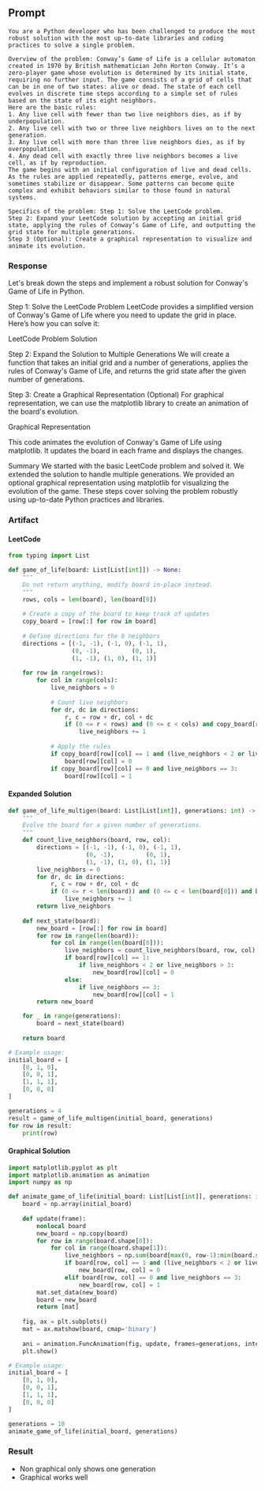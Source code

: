 ## Prompt
```
You are a Python developer who has been challenged to produce the most robust solution with the most up-to-date libraries and coding practices to solve a single problem.  

Overview of the problem: Conway’s Game of Life is a cellular automaton created in 1970 by British mathematician John Horton Conway. It’s a zero-player game whose evolution is determined by its initial state, requiring no further input. The game consists of a grid of cells that can be in one of two states: alive or dead. The state of each cell evolves in discrete time steps according to a simple set of rules based on the state of its eight neighbors.
Here are the basic rules:
1. Any live cell with fewer than two live neighbors dies, as if by underpopulation.
2. Any live cell with two or three live neighbors lives on to the next generation.
3. Any live cell with more than three live neighbors dies, as if by overpopulation.
4. Any dead cell with exactly three live neighbors becomes a live cell, as if by reproduction.
The game begins with an initial configuration of live and dead cells. As the rules are applied repeatedly, patterns emerge, evolve, and sometimes stabilize or disappear. Some patterns can become quite complex and exhibit behaviors similar to those found in natural systems.  

Specifics of the problem: Step 1: Solve the LeetCode problem.
Step 2: Expand your LeetCode solution by accepting an initial grid state, applying the rules of Conway’s Game of Life, and outputting the grid state for multiple generations.
Step 3 (Optional): Create a graphical representation to visualize and animate its evolution.
```

### Response

Let's break down the steps and implement a robust solution for Conway's Game of Life in Python.

Step 1: Solve the LeetCode Problem
LeetCode provides a simplified version of Conway's Game of Life where you need to update the grid in place. Here’s how you can solve it:

LeetCode Problem Solution

Step 2: Expand the Solution to Multiple Generations
We will create a function that takes an initial grid and a number of generations, applies the rules of Conway's Game of Life, and returns the grid state after the given number of generations.

Step 3: Create a Graphical Representation (Optional)
For graphical representation, we can use the matplotlib library to create an animation of the board's evolution.

Graphical Representation

This code animates the evolution of Conway's Game of Life using matplotlib. It updates the board in each frame and displays the changes.

Summary
We started with the basic LeetCode problem and solved it.
We extended the solution to handle multiple generations.
We provided an optional graphical representation using matplotlib for visualizing the evolution of the game.
These steps cover solving the problem robustly using up-to-date Python practices and libraries.

### Artifact
#### LeetCode
``` python
from typing import List

def game_of_life(board: List[List[int]]) -> None:
    """
    Do not return anything, modify board in-place instead.
    """
    rows, cols = len(board), len(board[0])
    
    # Create a copy of the board to keep track of updates
    copy_board = [row[:] for row in board]
    
    # Define directions for the 8 neighbors
    directions = [(-1, -1), (-1, 0), (-1, 1), 
                  (0, -1),         (0, 1), 
                  (1, -1), (1, 0), (1, 1)]
    
    for row in range(rows):
        for col in range(cols):
            live_neighbors = 0
            
            # Count live neighbors
            for dr, dc in directions:
                r, c = row + dr, col + dc
                if (0 <= r < rows) and (0 <= c < cols) and copy_board[r][c] == 1:
                    live_neighbors += 1
            
            # Apply the rules
            if copy_board[row][col] == 1 and (live_neighbors < 2 or live_neighbors > 3):
                board[row][col] = 0
            if copy_board[row][col] == 0 and live_neighbors == 3:
                board[row][col] = 1
```
#### Expanded Solution
``` python
def game_of_life_multigen(board: List[List[int]], generations: int) -> List[List[int]]:
    """
    Evolve the board for a given number of generations.
    """
    def count_live_neighbors(board, row, col):
        directions = [(-1, -1), (-1, 0), (-1, 1), 
                      (0, -1),         (0, 1), 
                      (1, -1), (1, 0), (1, 1)]
        live_neighbors = 0
        for dr, dc in directions:
            r, c = row + dr, col + dc
            if (0 <= r < len(board)) and (0 <= c < len(board[0])) and board[r][c] == 1:
                live_neighbors += 1
        return live_neighbors
    
    def next_state(board):
        new_board = [row[:] for row in board]
        for row in range(len(board)):
            for col in range(len(board[0])):
                live_neighbors = count_live_neighbors(board, row, col)
                if board[row][col] == 1:
                    if live_neighbors < 2 or live_neighbors > 3:
                        new_board[row][col] = 0
                else:
                    if live_neighbors == 3:
                        new_board[row][col] = 1
        return new_board

    for _ in range(generations):
        board = next_state(board)
    
    return board

# Example usage:
initial_board = [
    [0, 1, 0],
    [0, 0, 1],
    [1, 1, 1],
    [0, 0, 0]
]

generations = 4
result = game_of_life_multigen(initial_board, generations)
for row in result:
    print(row)
```

#### Graphical Solution
``` python
import matplotlib.pyplot as plt
import matplotlib.animation as animation
import numpy as np

def animate_game_of_life(initial_board: List[List[int]], generations: int):
    board = np.array(initial_board)
    
    def update(frame):
        nonlocal board
        new_board = np.copy(board)
        for row in range(board.shape[0]):
            for col in range(board.shape[1]):
                live_neighbors = np.sum(board[max(0, row-1):min(board.shape[0], row+2), max(0, col-1):min(board.shape[1], col+2)]) - board[row, col]
                if board[row, col] == 1 and (live_neighbors < 2 or live_neighbors > 3):
                    new_board[row, col] = 0
                elif board[row, col] == 0 and live_neighbors == 3:
                    new_board[row, col] = 1
        mat.set_data(new_board)
        board = new_board
        return [mat]
    
    fig, ax = plt.subplots()
    mat = ax.matshow(board, cmap='binary')
    
    ani = animation.FuncAnimation(fig, update, frames=generations, interval=200, blit=True)
    plt.show()

# Example usage:
initial_board = [
    [0, 1, 0],
    [0, 0, 1],
    [1, 1, 1],
    [0, 0, 0]
]

generations = 10
animate_game_of_life(initial_board, generations)

```


### Result
- Non graphical only shows one generation
- Graphical works well


